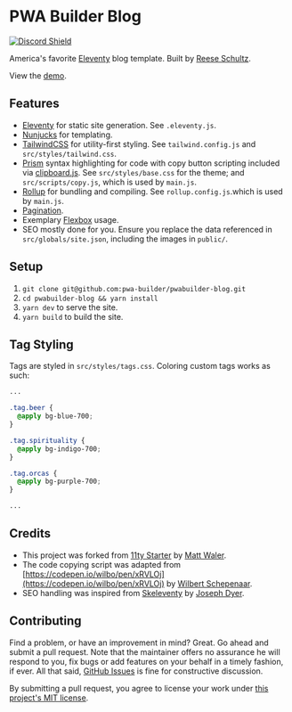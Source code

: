 # PWA Builder Blog

[![Discord Shield](https://discordapp.com/api/guilds/732665868521177117/widget.png?style=shield)](https://discord.gg/CZ85mguYjK)

America's favorite [Eleventy](https://www.11ty.dev) blog template. Built by [Reese Schultz](https://github.com/reeseschultz).

View the [demo](https://reeseschultz.github.io/11r/).

## Features

- [Eleventy](https://www.11ty.dev) for static site generation. See `.eleventy.js`.
- [Nunjucks](https://mozilla.github.io/nunjucks/) for templating.
- [TailwindCSS](https://tailwindcss.com/) for utility-first styling. See `tailwind.config.js` and `src/styles/tailwind.css`.
- [Prism](https://prismjs.com/) syntax highlighting for code with copy button scripting included via [clipboard.js](https://clipboardjs.com/). See `src/styles/base.css` for the theme; and `src/scripts/copy.js`, which is used by `main.js`.
- [Rollup](https://rollupjs.org) for bundling and compiling. See `rollup.config.js`.which is used by `main.js`.
- [Pagination](https://www.11ty.dev/docs/pagination/).
- Exemplary [Flexbox](https://css-tricks.com/snippets/css/a-guide-to-flexbox/) usage.
- SEO mostly done for you. Ensure you replace the data referenced in `src/globals/site.json`, including the images in `public/`.

## Setup

1. `git clone git@github.com:pwa-builder/pwabuilder-blog.git`
1. `cd pwabuilder-blog && yarn install`
1. `yarn dev` to serve the site.
1. `yarn build` to build the site.

## Tag Styling

Tags are styled in `src/styles/tags.css`. Coloring custom tags works as such:

```css
...

.tag.beer {
  @apply bg-blue-700;
}

.tag.spirituality {
  @apply bg-indigo-700;
}

.tag.orcas {
  @apply bg-purple-700;
}

...
```

## Credits

- This project was forked from [11ty Starter](https://github.com/mattwaler/eleventy-starter) by [Matt Waler](https://mattwaler.com/).
- The code copying script was adapted from [https://codepen.io/wilbo/pen/xRVLOj](https://codepen.io/wilbo/pen/xRVLOj) by [Wilbert Schepenaar](https://wilbert.dev/).
- SEO handling was inspired from [Skeleventy](https://github.com/josephdyer/skeleventy) by [Joseph Dyer](https://github.com/josephdyer).

## Contributing

Find a problem, or have an improvement in mind? Great. Go ahead and submit a pull request. Note that the maintainer offers no assurance he will respond to you, fix bugs or add features on your behalf in a timely fashion, if ever. All that said, [GitHub Issues](https://github.com/reeseschultz/11r/issues/new/choose) is fine for constructive discussion.

By submitting a pull request, you agree to license your work under [this project's MIT license](https://github.com/reeseschultz/11r/blob/main/LICENSE).
